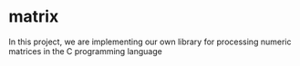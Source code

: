 # matrix
In this project, we are implementing our own library for processing numeric matrices in the C programming language
